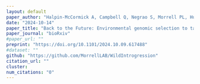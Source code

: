 ```yaml
---
layout: default
paper_author: "Halpin-McCormick A, Campbell Q, Negrao S, Morrell PL, Hubner S, Neyhart J, Kantar MB"
date: "2024-10-14"
paper_title: "Back to the Future: Environmental genomic selection to take advantage of polygenic local adaptation."
paper_journal: "bioRxiv"
#paper_url: ""
preprint: "https://doi.org/10.1101/2024.10.09.617488"
#dataset: ""
github: "https://github.com/MorrellLAB/WildIntrogression"
citation_url: ""
cluster:
num_citations: "0"
---
```

